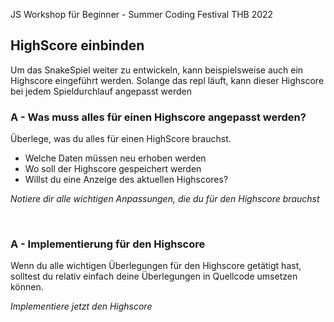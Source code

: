 JS Workshop für Beginner - Summer Coding Festival THB 2022

## HighScore einbinden

Um das SnakeSpiel weiter zu entwickeln, kann beispielsweise auch ein Highscore eingeführt werden.
Solange das repl läuft, kann dieser Highscore bei jedem Spieldurchlauf angepasst werden

### A - Was muss alles für einen Highscore angepasst werden?

Überlege, was du alles für einen HighScore brauchst.

- Welche Daten müssen neu erhoben werden
- Wo soll der Highscore gespeichert werden
- Willst du eine Anzeige des aktuellen Highscores?

*Notiere dir alle wichtigen Anpassungen, die du für den Highscore brauchst*

<br>

### A - Implementierung für den Highscore

Wenn du alle wichtigen Überlegungen für den Highscore getätigt hast, solltest du relativ einfach deine Überlegungen in
Quellcode umsetzen können.

*Implementiere jetzt den Highscore*
